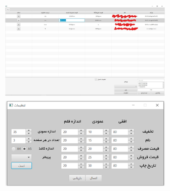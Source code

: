 ![JeticketPrinter](pictures/Screenshot%20(156)_LI.jpg)

![JeticketPrinter_Settings](pictures/Screenshot%20(158).png)